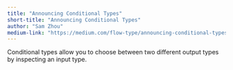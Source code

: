 ```yaml
---
title: "Announcing Conditional Types"
short-title: "Announcing Conditional Types"
author: "Sam Zhou"
medium-link: "https://medium.com/flow-type/announcing-conditional-types-765b421f3a87"
---
```

Conditional types allow you to choose between two different output types by inspecting an input type.

